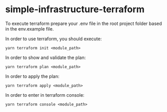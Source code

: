 # simple-infrastructure-terraform

To execute terraform prepare your .env file in the root project folder based in the env.example file.
 
In order to use terraform, you should execute:
```
yarn terraform init <module_path>
```

In order to show and validate the plan:
```
yarn terraform plan <module_path>
```

In order to apply the plan:
```
yarn terraform apply <module_path>
```

In order to enter in terraform console:
```
yarn terraform console <module_path>
```
